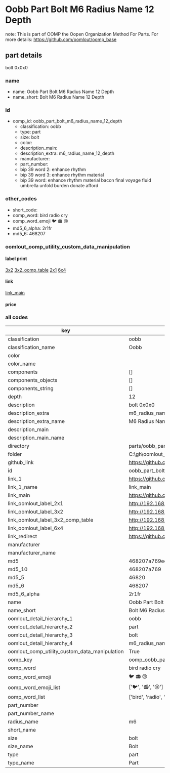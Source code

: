 # Oobb Part Bolt M6 Radius Name 12 Depth  

note: This is part of OOMP the Oopen Organization Method For Parts. For more details: https://github.com/oomlout/oomp_base

##  part details
  



bolt 0x0x0



### name
* name: Oobb Part Bolt M6 Radius Name 12 Depth
* name_short: Bolt M6 Radius Name 12 Depth
### id
* oomp_id: oobb_part_bolt_m6_radius_name_12_depth
  * classification: oobb
  * type: part
  * size: bolt
  * color: 
  * description_main: 
  * description_extra: m6_radius_name_12_depth
  * manufacturer: 
  * part_number: 
  * bip 39 word 2: enhance rhythm
  * bip 39 word 3: enhance rhythm material
  * bip 39 word: enhance rhythm material bacon final voyage fluid umbrella unfold burden donate afford

### other_codes
* short_code: 
* oomp_word: bird radio cry
* oomp_word_emoji :bird: :radio: :cry:
* md5_6_alpha: 2r1fr
* md5_6: 468207






### oomlout_oomp_utility_custom_data_manipulation
#### label print
[3x2](http://192.168.1.245:1112/?label=oomp%202r1fr)
[3x2_oomp_table](http://192.168.1.108:1112/?label=oomp%202r1fr)
[2x1](http://192.168.1.242:1112/?label=oomp%202r1fr)
[6x4](http://192.168.1.55:1112/?label=oomp%202r1fr)    

#### link

[link_main](https://github.com/oomlout/oomlout_oobb_version_4_generated_parts/tree/main/navigation_oomp/oobb/part/bolt//m6_radius_name_12_depth/part)                              

#### price







### all codes 
| key | value |  
| --- | --- |  
| classification | oobb |  
| classification_name | Oobb |  
| color |  |  
| color_name |  |  
| components | [] |  
| components_objects | [] |  
| components_string | [] |  
| depth | 12 |  
| description | bolt 0x0x0 |  
| description_extra | m6_radius_name_12_depth |  
| description_extra_name | M6 Radius Name 12 Depth |  
| description_main |  |  
| description_main_name |  |  
| directory | parts/oobb_part_bolt_m6_radius_name_12_depth |  
| folder | C:\gh\oomlout_oobb_version_4_generated_parts\parts\oobb_part_bolt_m6_radius_name_12_depth |  
| github_link | https://github.com/oomlout/oomlout_oomp_part_src/tree/main/parts/oobb_part_bolt_m6_radius_name_12_depth |  
| id | oobb_part_bolt_m6_radius_name_12_depth |  
| link_1 | https://github.com/oomlout/oomlout_oobb_version_4_generated_parts/tree/main/navigation_oomp/oobb/part/bolt//m6_radius_name_12_depth/part |  
| link_1_name | link_main |  
| link_main | https://github.com/oomlout/oomlout_oobb_version_4_generated_parts/tree/main/navigation_oomp/oobb/part/bolt//m6_radius_name_12_depth/part |  
| link_oomlout_label_2x1 | http://192.168.1.242:1112/?label=oomp%202r1fr |  
| link_oomlout_label_3x2 | http://192.168.1.245:1112/?label=oomp%202r1fr |  
| link_oomlout_label_3x2_oomp_table | http://192.168.1.108:1112/?label=oomp%202r1fr |  
| link_oomlout_label_6x4 | http://192.168.1.55:1112/?label=oomp%202r1fr |  
| link_redirect | https://github.com/oomlout/oomlout_oobb_version_4_generated_parts/tree/main/parts/hardware_bolt_m6_12 |  
| manufacturer |  |  
| manufacturer_name |  |  
| md5 | 468207a769ec2b37d82b411511ee3254 |  
| md5_10 | 468207a769 |  
| md5_5 | 46820 |  
| md5_6 | 468207 |  
| md5_6_alpha | 2r1fr |  
| name | Oobb Part Bolt M6 Radius Name 12 Depth |  
| name_short | Bolt M6 Radius Name 12 Depth |  
| oomlout_detail_hierarchy_1 | oobb |  
| oomlout_detail_hierarchy_2 | part |  
| oomlout_detail_hierarchy_3 | bolt |  
| oomlout_detail_hierarchy_4 | m6_radius_name_12_depth |  
| oomlout_oomp_utility_custom_data_manipulation | True |  
| oomp_key | oomp_oobb_part_bolt_m6_radius_name_12_depth |  
| oomp_word | bird radio cry |  
| oomp_word_emoji | :bird: :radio: :cry: |  
| oomp_word_emoji_list | [':bird:', ':radio:', ':cry:'] |  
| oomp_word_list | ['bird', 'radio', 'cry'] |  
| part_number |  |  
| part_number_name |  |  
| radius_name | m6 |  
| short_name |  |  
| size | bolt |  
| size_name | Bolt |  
| type | part |  
| type_name | Part |  
